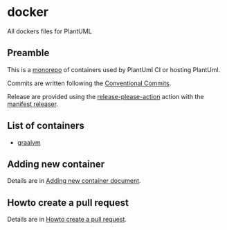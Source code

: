 # docker
All dockers files for PlantUML

## Preamble

This is a [monorepo](https://github.com/joelparkerhenderson/monorepo-vs-polyrepo) of containers used by PlantUml CI or hosting PlantUml.

Commits are written following the 
[Conventional Commits](https://www.conventionalcommits.org/en/v1.0.0/).

Release are provided using the [release-please-action](https://github.com/google-github-actions/release-please-action) action with the [manifest releaser](https://github.com/googleapis/release-please/blob/main/docs/manifest-releaser.md).

## List of containers

- [graalvm](graalvm/README.md)

## Adding new container

Details are in [Adding new container document](docs/adding-new-container.md).

## Howto create a pull request

Details are in [Howto create a pull request](docs/howto-create-a-pull-request.md).
